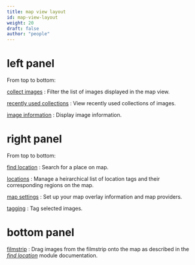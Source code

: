 ```yaml
---
title: map view layout
id: map-view-layout
weight: 20
draft: false
author: "people"
---
```


# left panel
From top to bottom:

[collect images](../module-reference/utility-modules/shared/collect-images.md)
: Filter the list of images displayed in the map view.

[recently used collections](../module-reference/utility-modules/shared/recent-collections.md)
: View recently used collections of images.

[image information](../module-reference/utility-modules/shared/image-information.md)
: Display image information.

# right panel

From top to bottom:

[find location](../module-reference/utility-modules/map/find-location.md)
: Search for a place on map.

[locations](../module-reference/utility-modules/map/locations.md)
: Manage a heirarchical list of location tags and their corresponding regions on the map.

[map settings](../module-reference/utility-modules/map/map-settings.md)
: Set up your map overlay information and map providers.

[tagging](../module-reference/utility-modules/shared/tagging.md)
: Tag selected images.

# bottom panel

[filmstrip](../module-reference/utility-modules/shared/filmstrip.md)
: Drag images from the filmstrip onto the map as described in the [_find location_](../module-reference/utility-modules/map/find-location.md) module documentation.


